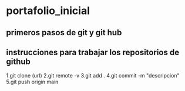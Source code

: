# portafolio_inicial
primeros pasos de git y git hub 
---

## instrucciones para trabajar los repositorios de github

1.git clone (url)
2.git remote -v
3.git add .
4.git commit -m "descripcion"
5.git push origin main